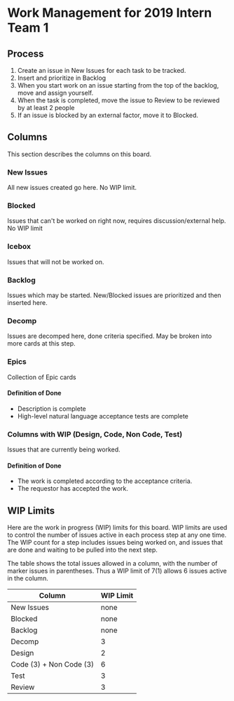 # Work Management for 2019 Intern Team 1

## Process
1. Create an issue in New Issues for each task to be tracked. 
2. Insert and prioritize in Backlog 
3. When you start work on an issue starting from the top of the backlog, move and assign yourself.
4. When the task is completed, move the issue to Review to be reviewed by at least 2 people
5. If an issue is blocked by an external factor, move it to Blocked.

## Columns

This section describes the columns on this board.

### New Issues
All new issues created go here. No WIP limit.

### Blocked
Issues that can't be worked on right now, requires discussion/external help. No WIP limit

### Icebox
Issues that will not be worked on.

### Backlog
Issues which may be started. New/Blocked issues are prioritized and then inserted here. 

### Decomp
Issues are decomped here, done criteria specified. May be broken into more cards at this step. 

### Epics
Collection of Epic cards

#### Definition of Done
- Description is complete
- High-level natural language acceptance tests are complete

### Columns with WIP (Design, Code, Non Code, Test)
Issues that are currently being worked.

#### Definition of Done
- The work is completed according to the acceptance criteria.
- The requestor has accepted the work.


## WIP Limits
Here are the work in progress (WIP) limits for this board.  WIP limits are used to control the number of issues active in each process step at any one time.  The WIP count for a step includes issues being worked on, and issues that are done and waiting to be pulled into the next step.

The table shows the total issues allowed in a column, with the number of marker issues in parentheses.  Thus a WIP limit of 7(1) allows 6 issues active in the column.

| Column | WIP Limit | 
| --- | --- |
| New Issues | none |
| Blocked | none |
| Backlog | none | 
| Decomp | 3 |
| Design | 2 |
| Code (3) + Non Code (3) | 6 |
| Test | 3 |
| Review | 3 |


